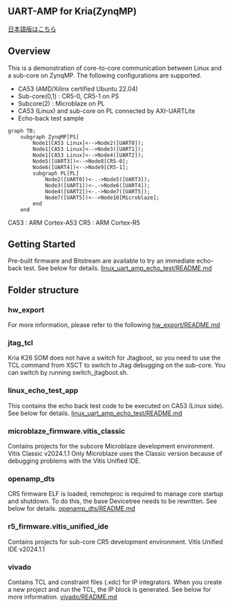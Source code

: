 
## UART-AMP for Kria(ZynqMP) 

[日本語版はこちら]()

## Overview
This is a demonstration of core-to-core communication between Linux and a sub-core on ZynqMP. The following configurations are supported.
* CA53 (AMD/Xilinx certified Ubuntu 22.04)
* Sub-core(0,1) : CR5-0, CR5-1 on PS
* Subcore(2) : Microblaze on PL
* CA53 (Linux) and sub-core on PL connected by AXI-UARTLite
* Echo-back test sample

```mermaid
graph TB;
    subgraph ZynqMP[PS]
        Node1[CA53 Linux]<-->Node2([UART0]);
        Node1[CA53 Linux]<-->Node3([UART1]);
        Node1[CA53 Linux]<-->Node4([UART2]);
        Node5([UART3])<-->Node8[CR5-0];
        Node6([UART4])<-->Node9[CR5-1];
        subgraph PL[PL]
            Node2([UART0])<-.->Node5([UART3]);
            Node3([UART1])<-.->Node6([UART4]);
            Node4([UART2])<-.->Node7([UART5]);
            Node7([UART5])<-->Node10[Microblaze];
        end
    end
```

CA53 : ARM Cortex-A53
CR5 : ARM Cortex-R5

## Getting Started
Pre-built firmware and Bitstream are available to try an immediate echo-back test.
See below for details.
[linux_uart_amp_echo_test/README.md]()

## Folder structure
### hw_export
For more information, please refer to the following
[hw_export/README.md]()

### jtag_tcl
Kria K26 SOM does not have a switch for Jtagboot, so you need to use the TCL command from XSCT to switch to Jtag debugging on the sub-core.
You can switch by running switch_jtagboot.sh.

### linux_echo_test_app
This contains the echo back test code to be executed on CA53 (Linux side). See below for details.
[linux_uart_amp_echo_test/README.md]()

### microblaze_firmware.vitis_classic
Contains projects for the subcore Microblaze development environment.
Vitis Classic v2024.1.1
Only Microblaze uses the Classic version because of debugging problems with the Vitis Unified IDE.

### openamp_dts
CR5 firmware ELF is loaded, remoteproc is required to manage core startup and shutdown. To do this, the base Devicetree needs to be rewritten.
See below for details.
[openamp_dts/README.md]()

### r5_firmware.vitis_unified_ide
Contains projects for sub-core CR5 development environment.
Vitis Unified IDE v2024.1.1

### vivado
Contains TCL and constraint files (.xdc) for IP integrators.
When you create a new project and run the TCL, the IP block is generated.
See below for more information.
[vivado/README.md]()